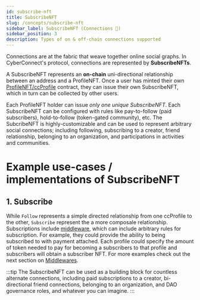 ```yaml
---
id: subscribe-nft
title: SubscribeNFT
slug: /concepts/subscribe-nft
sidebar_label: SubscribeNFT (Connections 👥)
sidebar_position: 3
description: Types of on & off-chain connections supported
---
```

Connections are at the fabric that weave together online social graphs. In CyberConnect's protocol, connections are represented by **SubscribeNFTs**. 

A SubscribeNFT represents an **on-chain** uni-directional relationship between an address and a ProfileNFT. Once a user has minted their own [ProfileNFT/ccProfile](/concepts/cc-profile) contract, they can issue their own SubscribeNFT, which in turn can be collected by other users.

Each ProfileNFT holder can issue _only one unique SubscribeNFT_. Each SubscribeNFT can be configured with rules like pay-to-follow (paid subscribers), hold-to-follow (token-gated community), etc. The SubcribeNFT is highly-customizable and can be used to represent arbitrary social connections; including following, subscribing to a creator, friend relationship, belonging to an organization, and participations in activities and communities.


# Example use-cases / implementations of SubscribeNFT


## 1. Subscribe

While `Follow` represents a simple directed relationship from one ccProfile to the other, `Subscribe` represent the a more composale relationship. Subscriptions include [middleware](/concepts/middleware), which can include arbitrary rules for subscription. For example, they could provide the ability to being subscribed to with payment attached. Each profile could specify the amount of token needed to pay for becoming a subscribers to that profile and subscribers will obtain a subscriber NFT. For more examples check out the next section on [Middlewares](/concepts/middleware).

:::tip 
The SubscribeNFT can be used as a building block for countless alternate connections, including paid subscriptions to a creator, bi-directional friend connections, belonging to an organization, and DAO governance roles, and whatever you can imagine.
:::